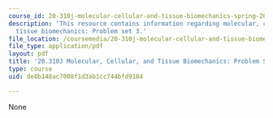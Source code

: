 ```yaml
---
course_id: 20-310j-molecular-cellular-and-tissue-biomechanics-spring-2015
description: 'This resource contains information regarding molecular, cellular, and
  tissue biomechanics: Problem set 3.'
file_location: /coursemedia/20-310j-molecular-cellular-and-tissue-biomechanics-spring-2015/de8b148ac7008f1d3ab1cc744bfd9184_MIT20_310JS15_PS3.pdf
file_type: application/pdf
layout: pdf
title: '20.310J Molecular, Cellular, and Tissue Biomechanics: Problem Set 3'
type: course
uid: de8b148ac7008f1d3ab1cc744bfd9184

---
```

None
